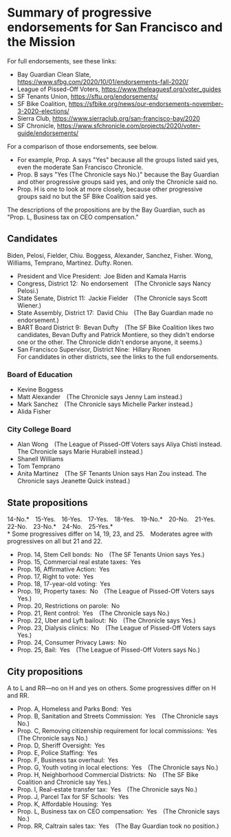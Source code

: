 # Summary of progressive endorsements for San&nbsp;Francisco and the&nbsp;Mission

For full endorsements, see these links:

- Bay Guardian Clean Slate, <https://www.sfbg.com/2020/10/01/endorsements-fall-2020/>
- League of Pissed-Off Voters, <https://www.theleaguesf.org/voter_guides>
- SF Tenants Union, <https://sftu.org/endorsements/>
- SF Bike Coalition, <https://sfbike.org/news/our-endorsements-november-3-2020-elections/>
- Sierra Club, <https://www.sierraclub.org/san-francisco-bay/2020>
- SF Chronicle, <https://www.sfchronicle.com/projects/2020/voter-guide/endorsements/>

For a comparison of those endorsements, see below. 

- For example, Prop. A says "Yes" because all the groups listed said yes, even the moderate San Francisco Chronicle. 
- Prop. B says "Yes (The Chronicle says No.)" because the Bay Guardian and other progressive groups said yes, and only the Chronicle said no. 
- Prop. H is one to look at more closely, because other progressive groups said no but the SF Bike Coalition said yes. 

The descriptions of the propositions are by the Bay Guardian, such as "Prop. L, Business tax on CEO compensation."

## Candidates

Biden, Pelosi, Fielder, Chiu. Boggess, Alexander, Sanchez, Fisher. Wong, Williams, Temprano, Martinez. Dufty. Ronen.

- President and Vice President: Joe Biden and Kamala Harris
- Congress, District 12: No endorsement (The Chronicle says Nancy Pelosi.)
- State Senate, District 11: Jackie Fielder (The Chronicle says Scott Wiener.)
- State Assembly, District 17: David Chiu (The Bay Guardian made no endorsement.)
- BART Board District 9: Bevan Dufty (The SF Bike Coalition likes two candidates, Bevan Dufty and Patrick Montiere, so they didn't endorse one or the other. 
The Chronicle didn't endorse anyone, it seems.)
- San Francisco Supervisor, District Nine: Hillary Ronen \
For candidates in other districts, see the links to the full endorsements.

### Board of Education
- Kevine Boggess
- Matt Alexander (The Chronicle says Jenny Lam instead.)
- Mark Sanchez (The Chronicle says Michelle Parker instead.)
- Alida Fisher

### City College Board
- Alan Wong (The League of Pissed-Off Voters says Aliya Chisti instead. The Chronicle says Marie Hurabiell instead.)
- Shanell Williams
- Tom Temprano
- Anita Martinez (The SF Tenants Union says Han Zou instead. The Chronicle says Jeanette Quick instead.)

## State propositions

14-No.* 15-Yes. 16-Yes. 17-Yes. 18-Yes. 19-No.* 20-No. 21-Yes. 22-No. 23-No.* 24-No. 25-Yes.* \
\* Some progressives differ on 14, 19, 23, and 25. Moderates agree with progressives on all but 21 and 22.

- Prop. 14, Stem Cell bonds: No (The SF Tenants Union says Yes.)
- Prop. 15, Commercial real estate taxes: Yes
- Prop. 16, Affirmative Action: Yes
- Prop. 17, Right to vote: Yes
- Prop. 18, 17-year-old voting: Yes
- Prop. 19, Property taxes: No (The League of Pissed-Off Voters says Yes.)
- Prop. 20, Restrictions on parole: No
- Prop. 21, Rent control: Yes (The Chronicle says No.)
- Prop. 22, Uber and Lyft bailout: No (The Chronicle says Yes.)
- Prop. 23, Dialysis clinics: No (The League of Pissed-Off Voters says Yes.)
- Prop. 24, Consumer Privacy Laws: No
- Prop. 25, Bail: Yes (The League of Pissed-Off Voters says No.)

## City propositions

A to L and RR&mdash;no on H and yes on others. Some progressives differ on H and RR.

- Prop. A, Homeless and Parks Bond: Yes
- Prop. B, Sanitation and Streets Commission: Yes (The Chronicle says No.)
- Prop. C, Removing citizenship requirement for local commissions: Yes (The Chronicle says No.)
- Prop. D, Sheriff Oversight: Yes
- Prop. E, Police Staffing: Yes
- Prop. F, Business tax overhaul: Yes
- Prop. G, Youth voting in local elections: Yes (The Chronicle says No.)
- Prop. H, Neighborhood Commercial Districts: No (The SF Bike Coalition and Chronicle say Yes.)
- Prop. I, Real-estate transfer tax: Yes (The Chronicle says No.)
- Prop. J, Parcel Tax for SF Schools: Yes
- Prop. K, Affordable Housing: Yes
- Prop. L, Business tax on CEO compensation: Yes (The Chronicle says No.)
- Prop. RR, Caltrain sales tax: Yes (The Bay Guardian took no position.)
